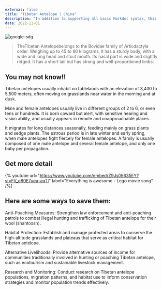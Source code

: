 ```yaml
---
external: false
title: "Tibetan Antelope | China"
description: "In addition to supporting all basic Markdoc syntax, this template also supports extended markdown syntax to render custom components."
date: 2022-11-01
---
```


![google-sdg](/images/china2.png)


>TheTibetan Antelopebelongs to the Bovidae family of Artiodactyla order. Weighing up to 45 to 60 kilograms, it has a sturdy body, with a wide and long head and stout mouth. Its nasal part is wide and slightly ridged. It has a short tail but has strong and well-proportioned limbs.

## You may not know!!

Tibetan antelopes usually inhabit on tablelands with an elevation of 3,400 to 5,500 meters, often moving on grasslands near water in the morning and at dusk. 

Male and female antelopes usually live in different groups of 2 to 6, or even tens or hundreds. It is born coward but alert, with sensitive hearing and vision ability, and usually appears in remote and unapproachable places. 

It migrates for long distances seasonally, feeding mainly on grass plants and sedge plants. The estrous period is in late winter and early spring, when male antelopes fight fiercely for female antelopes. A family is usually composed of one male antelope and several female antelope, and only one baby per propagation.



## Get more detail

{% youtube url="https://www.youtube.com/embed/Z9Js0h635EY?si=FV_e80E7uea-aqTI" label="Everything is awesome - Lego movie song" /%}


## Here are some ways to save them:
Anti-Poaching Measures: Strengthen law enforcement and anti-poaching patrols to combat illegal hunting and trafficking of Tibetan antelope for their wool (shahtoosh).

Habitat Protection: Establish and manage protected areas to conserve the high-altitude grasslands and plateaus that serve as critical habitat for Tibetan antelope.

Alternative Livelihoods: Provide alternative sources of income for communities traditionally involved in hunting or poaching Tibetan antelope, such as ecotourism and sustainable livestock management.

Research and Monitoring: Conduct research on Tibetan antelope populations, migration patterns, and habitat use to inform conservation strategies and monitor population trends effectively.


